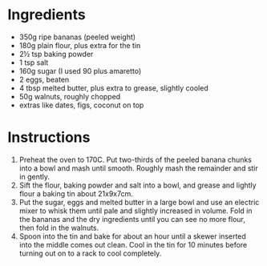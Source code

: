 # Ingredients

- 350g ripe bananas (peeled weight)  
- 180g plain flour, plus extra for the tin  
- 2½ tsp baking powder  
- 1 tsp salt  
- 160g sugar (I used 90 plus amaretto) 
- 2 eggs, beaten  
- 4 tbsp melted butter, plus extra to grease, slightly cooled  
- 50g walnuts, roughly chopped
- extras like dates, figs, coconut on top 

# Instructions

1. Preheat the oven to 170C. Put two-thirds of the peeled banana chunks into a bowl and mash until smooth. Roughly mash the remainder and stir in gently.
2. Sift the flour, baking powder and salt into a bowl, and grease and lightly flour a baking tin about 21x9x7cm.
3. Put the sugar, eggs and melted butter in a large bowl and use an electric mixer to whisk them until pale and slightly increased in volume. Fold in the bananas and the dry ingredients until you can see no more flour, then fold in the walnuts.
4. Spoon into the tin and bake for about an hour until a skewer inserted into the middle comes out clean. Cool in the tin for 10 minutes before turning out on to a rack to cool completely.
